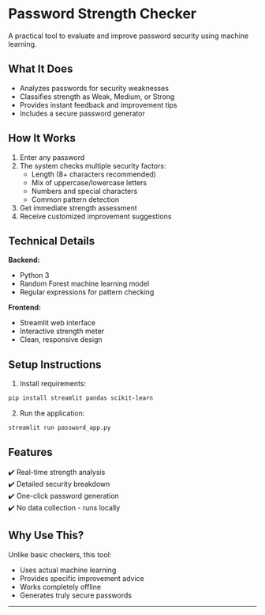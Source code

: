 # Password Strength Checker

A practical tool to evaluate and improve password security using machine learning.

## What It Does

- Analyzes passwords for security weaknesses
- Classifies strength as Weak, Medium, or Strong
- Provides instant feedback and improvement tips
- Includes a secure password generator

## How It Works

1. Enter any password
2. The system checks multiple security factors:
   - Length (8+ characters recommended)
   - Mix of uppercase/lowercase letters
   - Numbers and special characters
   - Common pattern detection
3. Get immediate strength assessment
4. Receive customized improvement suggestions

## Technical Details

**Backend:**
- Python 3
- Random Forest machine learning model
- Regular expressions for pattern checking

**Frontend:**
- Streamlit web interface
- Interactive strength meter
- Clean, responsive design

## Setup Instructions

1. Install requirements:
```bash
pip install streamlit pandas scikit-learn
```

2. Run the application:
```bash
streamlit run password_app.py
```

## Features

✔️ Real-time strength analysis  
✔️ Detailed security breakdown  
✔️ One-click password generation  
✔️ No data collection - runs locally  

## Why Use This?

Unlike basic checkers, this tool:
- Uses actual machine learning
- Provides specific improvement advice
- Works completely offline
- Generates truly secure passwords

---
